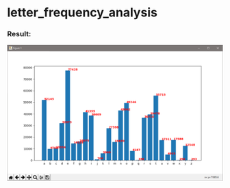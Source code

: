 # letter_frequency_analysis

### Result:

![result](https://github.com/RayFV/letter_frequency_analysis/blob/master/Capture3.PNG)
